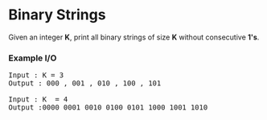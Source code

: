 # Binary Strings

Given an integer **K**, print all binary strings of size **K** without consecutive **1's**.  

### Example I/O  
<pre>
Input : K = 3    
Output : 000 , 001 , 010 , 100 , 101   

Input : K  = 4   
Output :0000 0001 0010 0100 0101 1000 1001 1010  
</pre>
